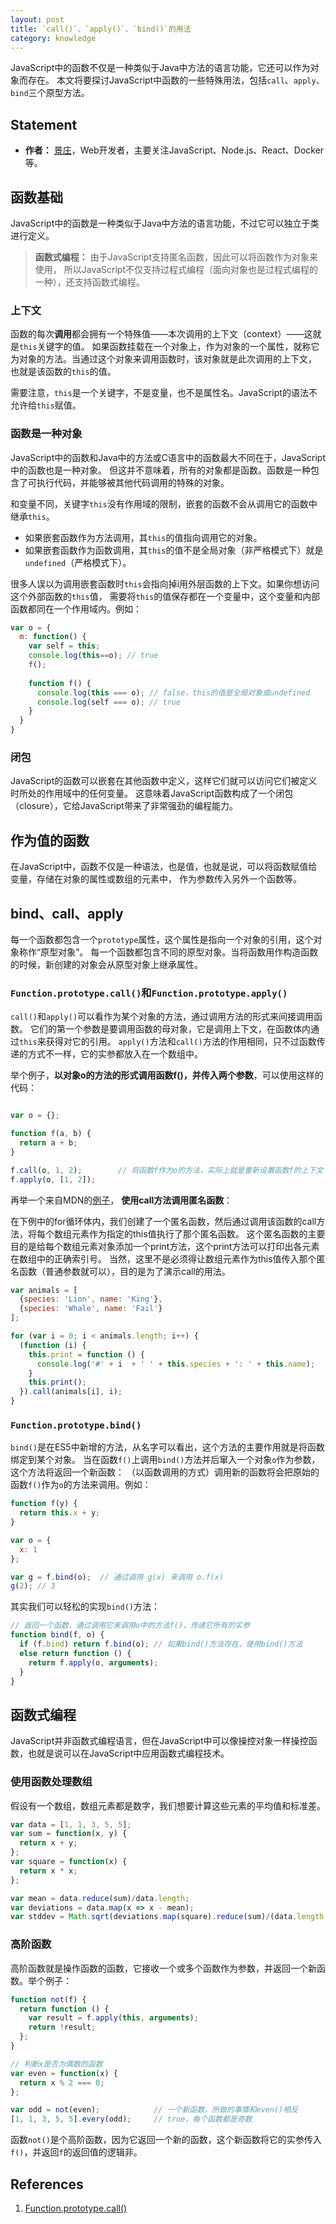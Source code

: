 ```yaml
---
layout: post
title: `call()`、`apply()`、`bind()`的用法
category: knowledge
---
```


JavaScript中的函数不仅是一种类似于Java中方法的语言功能，它还可以作为对象而存在。
本文将要探讨JavaScript中函数的一些特殊用法，包括`call`、`apply`、`bind`三个原型方法。

<!--more-->

## Statement

- **作者：** [景庄](http://wwsun.github.com)，Web开发者，主要关注JavaScript、Node.js、React、Docker等。

## 函数基础

JavaScript中的函数是一种类似于Java中方法的语言功能，不过它可以独立于类进行定义。

> **函数式编程：** 由于JavaScript支持匿名函数，因此可以将函数作为对象来使用，
所以JavaScript不仅支持过程式编程（面向对象也是过程式编程的一种），还支持函数式编程。

### 上下文

函数的每次**调用**都会拥有一个特殊值——本次调用的上下文（context）——这就是`this`关键字的值。
如果函数挂载在一个对象上，作为对象的一个属性，就称它为对象的方法。当通过这个对象来调用函数时，该对象就是此次调用的上下文，
也就是该函数的`this`的值。

需要注意，`this`是一个关键字，不是变量，也不是属性名。JavaScript的语法不允许给`this`赋值。

### 函数是一种对象

JavaScript中的函数和Java中的方法或C语言中的函数最大不同在于，JavaScript中的函数也是一种对象。
但这并不意味着，所有的对象都是函数。函数是一种包含了可执行代码，并能够被其他代码调用的特殊的对象。

和变量不同，关键字`this`没有作用域的限制，嵌套的函数不会从调用它的函数中继承`this`。
- 如果嵌套函数作为方法调用，其`this`的值指向调用它的对象。
- 如果嵌套函数作为函数调用，其`this`的值不是全局对象（非严格模式下）就是`undefined`（严格模式下）。

很多人误以为调用嵌套函数时`this`会指向掉i用外层函数的上下文。如果你想访问这个外部函数的`this`值，
需要将`this`的值保存都在一个变量中，这个变量和内部函数都同在一个作用域内。例如：

```javascript
var o = {
  m: function() {
    var self = this;
    console.log(this==o); // true
    f();
    
    function f() {
      console.log(this === o); // false，this的值是全局对象或undefined
      console.log(self === o); // true
    }
  }
}
```

### 闭包

JavaScript的函数可以嵌套在其他函数中定义，这样它们就可以访问它们被定义时所处的作用域中的任何变量。
这意味着JavaScript函数构成了一个闭包（closure），它给JavaScript带来了非常强劲的编程能力。

## 作为值的函数

在JavaScript中，函数不仅是一种语法，也是值，也就是说，可以将函数赋值给变量，存储在对象的属性或数组的元素中，
作为参数传入另外一个函数等。

## bind、call、apply

每一个函数都包含一个`prototype`属性，这个属性是指向一个对象的引用，这个对象称作“原型对象”。
每一个函数都包含不同的原型对象。当将函数用作构造函数的时候，新创建的对象会从原型对象上继承属性。

### `Function.prototype.call()`和`Function.prototype.apply()`

`call()`和`apply()`可以看作为某个对象的方法，通过调用方法的形式来间接调用函数。
它们的第一个参数是要调用函数的母对象，它是调用上下文，在函数体内通过`this`来获得对它的引用。
`apply()`方法和`call()`方法的作用相同，只不过函数传递的方式不一样，它的实参都放入在一个数组中。

举个例子，**以对象o的方法的形式调用函数f()，并传入两个参数**，可以使用这样的代码：

```javascript

var o = {};

function f(a, b) {
  return a + b;
}

f.call(o, 1, 2);        // 将函数f作为o的方法，实际上就是重新设置函数f的上下文
f.apply(o, [1, 2]);
```

再举一个来自MDN的[例子](https://developer.mozilla.org/zh-CN/docs/Web/JavaScript/Reference/Global_Objects/Function/call)，
**使用call方法调用匿名函数**：

在下例中的for循环体内，我们创建了一个匿名函数，然后通过调用该函数的call方法，将每个数组元素作为指定的this值执行了那个匿名函数。
这个匿名函数的主要目的是给每个数组元素对象添加一个print方法，这个print方法可以打印出各元素在数组中的正确索引号。
当然，这里不是必须得让数组元素作为this值传入那个匿名函数（普通参数就可以），目的是为了演示call的用法。

```javascript
var animals = [
  {species: 'Lion', name: 'King'},
  {species: 'Whale', name: 'Fail'}
];

for (var i = 0; i < animals.length; i++) {
  (function (i) { 
    this.print = function () { 
      console.log('#' + i  + ' ' + this.species + ': ' + this.name); 
    } 
    this.print();
  }).call(animals[i], i);
}
```

### `Function.prototype.bind()`

`bind()`是在ES5中新增的方法，从名字可以看出，这个方法的主要作用就是将函数绑定到某个对象。
当在函数`f()`上调用`bind()`方法并后窜入一个对象`o`作为参数，这个方法将返回一个新函数：
（以函数调用的方式）调用新的函数将会把原始的函数`f()`作为`o`的方法来调用。例如：

```javascript
function f(y) {
  return this.x + y;
}

var o = {
  x: 1
};

var g = f.bind(o);  // 通过调用 g(x) 来调用 o.f(x)
g(2); // 3
```

其实我们可以轻松的实现`bind()`方法：

```javascript
// 返回一个函数，通过调用它来调用o中的方法f()，传递它所有的实参
function bind(f, o) {
  if (f.bind) return f.bind(o); // 如果bind()方法存在，使用bind()方法
  else return function () {
    return f.apply(o, arguments);
  }
}

```

## 函数式编程

JavaScript并非函数式编程语言，但在JavaScript中可以像操控对象一样操控函数，也就是说可以在JavaScript中应用函数式编程技术。

### 使用函数处理数组

假设有一个数组，数组元素都是数字，我们想要计算这些元素的平均值和标准差。

```javascript
var data = [1, 1, 3, 5, 5];
var sum = function(x, y) {
  return x + y;
};
var square = function(x) {
  return x * x;
};

var mean = data.reduce(sum)/data.length;
var deviations = data.map(x => x - mean);
var stddev = Math.sqrt(deviations.map(square).reduce(sum)/(data.length - 1));
```

### 高阶函数

高阶函数就是操作函数的函数，它接收一个或多个函数作为参数，并返回一个新函数。举个例子：

```javascript
function not(f) {
  return function () {
    var result = f.apply(this, arguments);
    return !result;
  };
}

// 判断x是否为偶数的函数
var even = function(x) {
  return x % 2 === 0;
};

var odd = not(even);            // 一个新函数，所做的事情和even()相反
[1, 1, 3, 5, 5].every(odd);     // true，每个函数都是奇数

```

函数`not()`是个高阶函数，因为它返回一个新的函数，这个新函数将它的实参传入`f()`，并返回`f`的返回值的逻辑非。

## References

1. [Function.prototype.call()](https://developer.mozilla.org/zh-CN/docs/Web/JavaScript/Reference/Global_Objects/Function/call)
